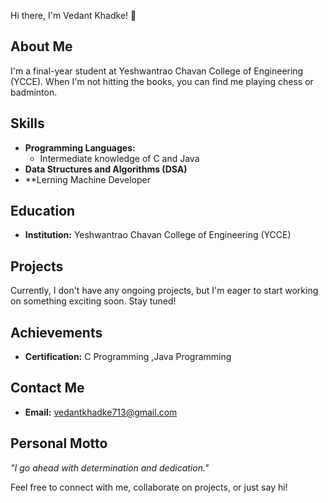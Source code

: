 Hi there, I'm Vedant Khadke! 👋

## About Me

I'm a final-year student at Yeshwantrao Chavan College of Engineering (YCCE). When I'm not hitting the books, you can find me playing chess or badminton. 

## Skills

- **Programming Languages:** 
  - Intermediate knowledge of C and Java
- **Data Structures and Algorithms (DSA)**
- **Lerning Machine Developer

## Education

- **Institution:** Yeshwantrao Chavan College of Engineering (YCCE)

## Projects

Currently, I don't have any ongoing projects, but I'm eager to start working on something exciting soon. Stay tuned!

## Achievements

- **Certification:** C Programming ,Java Programming 

## Contact Me

- **Email:** [vedantkhadke713@gmail.com](mailto:vedantkhadke713@gmail.com)

## Personal Motto

_"I go ahead with determination and dedication."_

Feel free to connect with me, collaborate on projects, or just say hi!

